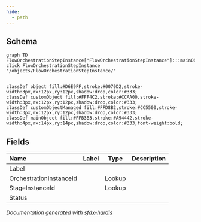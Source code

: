 ```yaml
---
hide:
  - path
---
```



## Schema

```mermaid
graph TD
FlowOrchestrationStepInstance["FlowOrchestrationStepInstance"]:::mainObject
click FlowOrchestrationStepInstance "/objects/FlowOrchestrationStepInstance/"


classDef object fill:#D6E9FF,stroke:#0070D2,stroke-width:3px,rx:12px,ry:12px,shadow:drop,color:#333;
classDef customObject fill:#FFF4C2,stroke:#CCAA00,stroke-width:3px,rx:12px,ry:12px,shadow:drop,color:#333;
classDef customObjectManaged fill:#FFD8B2,stroke:#CC5500,stroke-width:3px,rx:12px,ry:12px,shadow:drop,color:#333;
classDef mainObject fill:#FFB3B3,stroke:#A94442,stroke-width:4px,rx:14px,ry:14px,shadow:drop,color:#333,font-weight:bold;

```


<!-- Object description -->

## Fields

| Name      | Label | Type | Description |
| :-------- | :---- | :--: | :---------- | 
| Label |  |  | <!-- --> |
| OrchestrationInstanceId |  | Lookup | <!-- --> |
| StageInstanceId |  | Lookup | <!-- --> |
| Status |  |  | <!-- --> |








_Documentation generated with [sfdx-hardis](https://sfdx-hardis.cloudity.com)_
